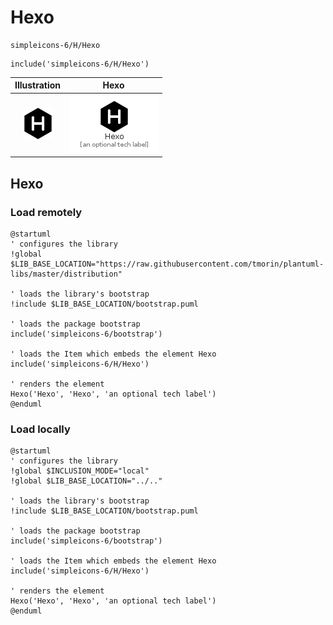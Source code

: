 # Hexo


```text
simpleicons-6/H/Hexo
```

```text
include('simpleicons-6/H/Hexo')
```



| Illustration | Hexo |
| :---: | :---: |
| ![illustration for Illustration](../../simpleicons-6/H/Hexo.png) | ![illustration for Hexo](../../simpleicons-6/H/Hexo.Local.png) |




## Hexo

### Load remotely
```plantuml
@startuml
' configures the library
!global $LIB_BASE_LOCATION="https://raw.githubusercontent.com/tmorin/plantuml-libs/master/distribution"

' loads the library's bootstrap
!include $LIB_BASE_LOCATION/bootstrap.puml

' loads the package bootstrap
include('simpleicons-6/bootstrap')

' loads the Item which embeds the element Hexo
include('simpleicons-6/H/Hexo')

' renders the element
Hexo('Hexo', 'Hexo', 'an optional tech label')
@enduml
```

### Load locally
```plantuml
@startuml
' configures the library
!global $INCLUSION_MODE="local"
!global $LIB_BASE_LOCATION="../.."

' loads the library's bootstrap
!include $LIB_BASE_LOCATION/bootstrap.puml

' loads the package bootstrap
include('simpleicons-6/bootstrap')

' loads the Item which embeds the element Hexo
include('simpleicons-6/H/Hexo')

' renders the element
Hexo('Hexo', 'Hexo', 'an optional tech label')
@enduml
```

